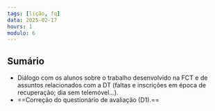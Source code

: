 ```yaml
---
tags: [lição, fq]
data: 2025-02-17
hours: 1
modulo: 6
---
```


## Sumário
- Diálogo com os alunos sobre o trabalho desenvolvido na FCT e de assuntos relacionados com a DT (faltas e inscrições em época de recuperação; dia sem telemóvel…).
- ==Correção do questionário de avaliação (D1).==